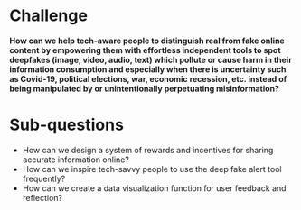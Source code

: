 # Challenge
__How can we help tech-aware people to distinguish real from fake online content by empowering them with effortless independent tools to spot deepfakes (image, video, audio, text) which pollute or cause harm in their information consumption and especially when there is uncertainty such as Covid-19, political elections, war, economic recession, etc. instead of being manipulated by or unintentionally perpetuating misinformation?__

# Sub-questions
 - How can we design a system of rewards and incentives for sharing accurate information online?
 - How can we inspire tech-savvy people to use the deep fake alert tool frequently?
 - How can we create a data visualization function for user feedback and reflection?
